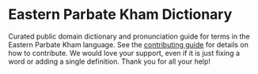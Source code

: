 
# Eastern Parbate Kham Dictionary

Curated public domain dictionary and pronunciation guide for terms in the Eastern Parbate Kham language. See the [contributing guide](https://github.com/drumworkteam/term/blob/make/.github/contributing.md) for details on how to contribute. We would love your support, even if it is just fixing a word or adding a single definition. Thank you for all your help!